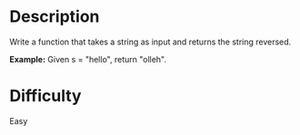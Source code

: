 # Description

Write a function that takes a string as input and returns the string reversed.

**Example:**
Given s = "hello", return "olleh".

# Difficulty

Easy